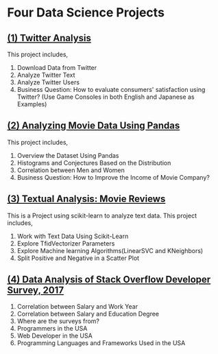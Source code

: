 # Four Data Science Projects

## [(1) Twitter Analysis](./TwitterAnalysis.ipynb) 
This project includes,
1. Download Data from Twitter
2. Analyze Twitter Text
3. Analyze Twitter Users
4. Business Question: How to evaluate consumers' satisfaction using Twitter? (Use Game Consoles in both English and Japanese as Examples)

## [(2) Analyzing Movie Data Using Pandas](./MovieLens.ipynb)
This project includes,
1. Overview the Dataset Using Pandas
2. Histograms and Conjectures Based on the Distribution
3. Correlation between Men and Women
4. Business Question: How to Improve the Income of Movie Company?

## [(3) Textual Analysis: Movie Reviews](./MovieReviewTextualAnalysis.ipynb)
This is a Project using scikit-learn to analyze text data. This project includes,
1. Work with Text Data Using Scikit-Learn
2. Explore TfidVectorizer Parameters
3. Explore Machine learning Algorithms(LinearSVC and KNeighbors)
4. Split Positive and Negative in a Scatter Plot

## [(4) Data Analysis of Stack Overflow Developer Survey, 2017](./StackOverflow2017Survey.ipynb)
1. Correlation between Salary and Work Year
2. Correlation between Salary and Education Degree
3. Where are the surveys from?
4. Programmers in the USA
5. Web Developer in the USA
6. Programming Languages and Frameworks Used in the USA